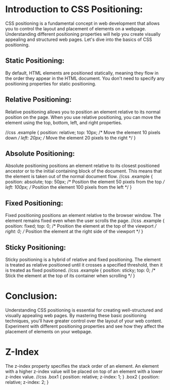 # Introduction to CSS Positioning:
CSS positioning is a fundamental concept in web development that allows you to control the layout and placement of elements on a webpage. Understanding different positioning properties will help you create visually appealing and structured web pages. Let's dive into the basics of CSS positioning.

## Static Positioning: 
By default, HTML elements are positioned statically, meaning they flow in the order they appear in the HTML document. You don't need to specify any positioning properties for static positioning.

## Relative Positioning: 
Relative positioning allows you to position an element relative to its normal position on the page. When you use relative positioning, you can move the element using the top, bottom, left, and right properties.

//css
.example {
  position: relative;
  top: 10px; /* Move the element 10 pixels down */
  left: 20px; /* Move the element 20 pixels to the right */
}
## Absolute Positioning: 
Absolute positioning positions an element relative to its closest positioned ancestor or to the initial containing block of the document. This means that the element is taken out of the normal document flow.
//css
.example {
  position: absolute;
  top: 50px; /* Position the element 50 pixels from the top */
  left: 100px; /* Position the element 100 pixels from the left */
}
## Fixed Positioning: 
Fixed positioning positions an element relative to the browser window. The element remains fixed even when the user scrolls the page.
//css
.example {
  position: fixed;
  top: 0; /* Position the element at the top of the viewport */
  right: 0; /* Position the element at the right side of the viewport */
}
## Sticky Positioning:
 Sticky positioning is a hybrid of relative and fixed positioning. The element is treated as relative positioned until it crosses a specified threshold, then it is treated as fixed positioned.
//css
.example {
  position: sticky;
  top: 0; /* Stick the element at the top of its container when scrolling */
}
# Conclusion:
Understanding CSS positioning is essential for creating well-structured and visually appealing web pages. By mastering these basic positioning techniques, you'll have greater control over the layout of your web content. Experiment with different positioning properties and see how they affect the placement of elements on your webpage.

# Z-Index
The z-index property specifies the stack order of an element. An element with a higher z-index value will be placed on top of an element with a lower z-index value.
//css
.box1 {
   position: relative;
    z-index: 1;
}
.box2 {
   position: relative;
    z-index: 2;
}
